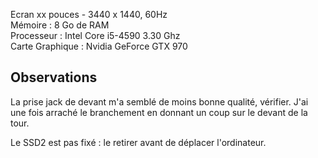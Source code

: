 Ecran xx pouces - 3440 x 1440, 60Hz<br>
Mémoire : 8 Go de RAM<br>
Processeur : Intel Core i5-4590 3.30 Ghz<br>
Carte Graphique : Nvidia GeForce GTX 970<br>

<!--more-->

## Observations

La prise jack de devant m'a semblé de moins bonne qualité, vérifier. J'ai une fois arraché le branchement en donnant un coup sur le devant de la tour.

Le SSD2 est pas fixé : le retirer avant de déplacer l'ordinateur.
